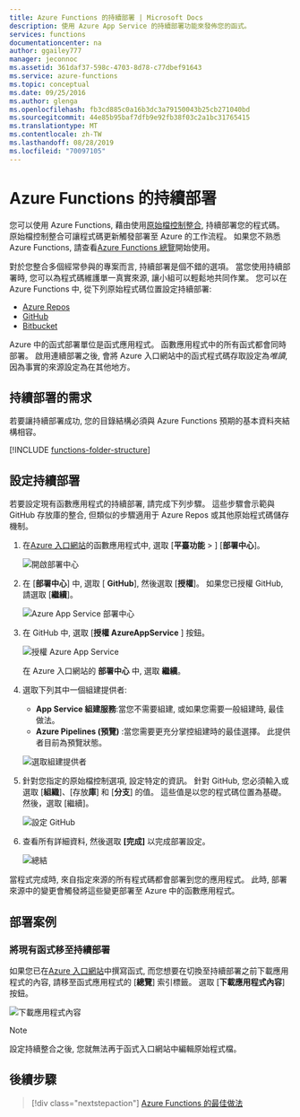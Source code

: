 ```yaml
---
title: Azure Functions 的持續部署 | Microsoft Docs
description: 使用 Azure App Service 的持續部署功能來發佈您的函式。
services: functions
documentationcenter: na
author: ggailey777
manager: jeconnoc
ms.assetid: 361daf37-598c-4703-8d78-c77dbef91643
ms.service: azure-functions
ms.topic: conceptual
ms.date: 09/25/2016
ms.author: glenga
ms.openlocfilehash: fb3cd885c0a16b3dc3a79150043b25cb271040bd
ms.sourcegitcommit: 44e85b95baf7dfb9e92fb38f03c2a1bc31765415
ms.translationtype: MT
ms.contentlocale: zh-TW
ms.lasthandoff: 08/28/2019
ms.locfileid: "70097105"
---
```

# <a name="continuous-deployment-for-azure-functions"></a>Azure Functions 的持續部署

您可以使用 Azure Functions, 藉由使用[原始檔控制整合](functions-deployment-technologies.md#source-control), 持續部署您的程式碼。 原始檔控制整合可讓程式碼更新觸發部署至 Azure 的工作流程。 如果您不熟悉 Azure Functions, 請查看[Azure Functions 總覽](functions-overview.md)開始使用。

對於您整合多個經常參與的專案而言, 持續部署是個不錯的選項。 當您使用持續部署時, 您可以為程式碼維護單一真實來源, 讓小組可以輕鬆地共同作業。 您可以在 Azure Functions 中, 從下列原始程式碼位置設定持續部署:

* [Azure Repos](https://azure.microsoft.com/services/devops/repos/)
* [GitHub](https://github.com)
* [Bitbucket](https://bitbucket.org/)

Azure 中的函式部署單位是函式應用程式。 函數應用程式中的所有函式都會同時部署。 啟用連續部署之後, 會將 Azure 入口網站中的函式程式碼存取設定為*唯讀*, 因為事實的來源設定為在其他地方。

## <a name="requirements-for-continuous-deployment"></a>持續部署的需求

若要讓持續部署成功, 您的目錄結構必須與 Azure Functions 預期的基本資料夾結構相容。

[!INCLUDE [functions-folder-structure](../../includes/functions-folder-structure.md)]

## <a name="credentials"></a>設定持續部署

若要設定現有函數應用程式的持續部署, 請完成下列步驟。 這些步驟會示範與 GitHub 存放庫的整合, 但類似的步驟適用于 Azure Repos 或其他原始程式碼儲存機制。

1. 在[Azure 入口網站](https://portal.azure.com)的函數應用程式中, 選取 [**平臺功能** > ] [**部署中心**]。

    ![開啟部署中心](./media/functions-continuous-deployment/platform-features.png)

2. 在 [**部署中心**] 中, 選取 [ **GitHub**], 然後選取 [**授權**]。 如果您已授權 GitHub, 請選取 [**繼續**]。 

    ![Azure App Service 部署中心](./media/functions-continuous-deployment/github.png)

3. 在 GitHub 中, 選取 [**授權 AzureAppService** ] 按鈕。 

    ![授權 Azure App Service](./media/functions-continuous-deployment/authorize.png)
    
    在 Azure 入口網站的 **部署中心** 中, 選取 **繼續**。

4. 選取下列其中一個組建提供者:

    * **App Service 組建服務**:當您不需要組建, 或如果您需要一般組建時, 最佳做法。
    * **Azure Pipelines (預覽)** :當您需要更充分掌控組建時的最佳選擇。 此提供者目前為預覽狀態。

    ![選取組建提供者](./media/functions-continuous-deployment/build.png)

5. 針對您指定的原始檔控制選項, 設定特定的資訊。 針對 GitHub, 您必須輸入或選取 [**組織**]、[存放**庫**] 和 [**分支**] 的值。 這些值是以您的程式碼位置為基礎。 然後，選取 [繼續]。

    ![設定 GitHub](./media/functions-continuous-deployment/github-specifics.png)

6. 查看所有詳細資料, 然後選取 **[完成]** 以完成部署設定。

    ![總結](./media/functions-continuous-deployment/summary.png)

當程式完成時, 來自指定來源的所有程式碼都會部署到您的應用程式。 此時, 部署來源中的變更會觸發將這些變更部署至 Azure 中的函數應用程式。

## <a name="deployment-scenarios"></a>部署案例

<a name="existing"></a>

### <a name="move-existing-functions-to-continuous-deployment"></a>將現有函式移至持續部署

如果您已在[Azure 入口網站](https://portal.azure.com)中撰寫函式, 而您想要在切換至持續部署之前下載應用程式的內容, 請移至函式應用程式的 [**總覽**] 索引標籤。 選取 [**下載應用程式內容**] 按鈕。

![下載應用程式內容](./media/functions-continuous-deployment/download.png)

> [!NOTE]
> 設定持續整合之後, 您就無法再于函式入口網站中編輯原始程式檔。

## <a name="next-steps"></a>後續步驟

> [!div class="nextstepaction"]
> [Azure Functions 的最佳做法](functions-best-practices.md)
